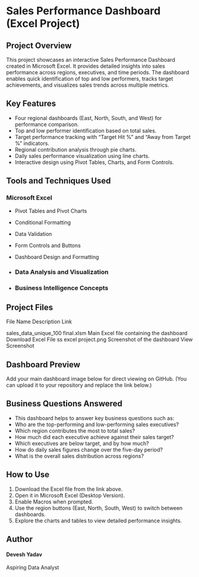 # Sales Performance Dashboard (Excel Project)

## Project Overview

This project showcases an interactive Sales Performance Dashboard created in Microsoft Excel.
It provides detailed insights into sales performance across regions, executives, and time periods.
The dashboard enables quick identification of top and low performers, tracks target achievements, and visualizes sales trends across multiple metrics.

## Key Features

- Four regional dashboards (East, North, South, and West) for performance comparison.
- Top and low performer identification based on total sales.
- Target performance tracking with “Target Hit %” and “Away from Target %” indicators.
- Regional contribution analysis through pie charts.
- Daily sales performance visualization using line charts.
- Interactive design using Pivot Tables, Charts, and Form Controls.

## Tools and Techniques Used

### Microsoft Excel

- Pivot Tables and Pivot Charts
- Conditional Formatting
- Data Validation
- Form Controls and Buttons
- Dashboard Design and Formatting

- ### Data Analysis and Visualization
- ### Business Intelligence Concepts

## Project Files
File Name	                          Description	                            Link

sales_data_unique_100 final.xlsm	Main Excel file containing the dashboard	Download Excel File
ss excel project.png	            Screenshot of the dashboard	                View Screenshot

## Dashboard Preview

Add your main dashboard image below for direct viewing on GitHub.
(You can upload it to your repository and replace the link below.)

## Business Questions Answered

- This dashboard helps to answer key business questions such as:
- Who are the top-performing and low-performing sales executives?
- Which region contributes the most to total sales?
- How much did each executive achieve against their sales target?
- Which executives are below target, and by how much?
- How do daily sales figures change over the five-day period?
- What is the overall sales distribution across regions?

## How to Use

1. Download the Excel file from the link above.
2. Open it in Microsoft Excel (Desktop Version).
3. Enable Macros when prompted.
4. Use the region buttons (East, North, South, West) to switch between dashboards.
5. Explore the charts and tables to view detailed performance insights.

## Author

#### Devesh Yadav
Aspiring Data Analyst

